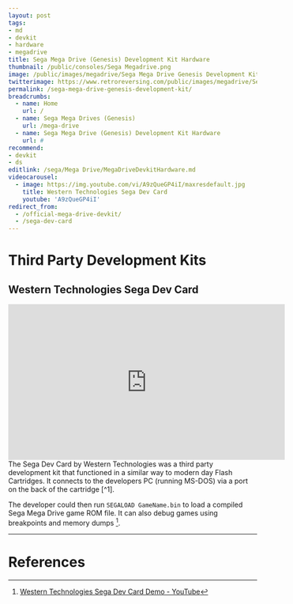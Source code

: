 ```yaml
---
layout: post
tags: 
- md
- devkit
- hardware
- megadrive
title: Sega Mega Drive (Genesis) Development Kit Hardware
thumbnail: /public/consoles/Sega Megadrive.png
image: /public/images/megadrive/Sega Mega Drive Genesis Development Kit Hardware.jpg
twitterimage: https://www.retroreversing.com/public/images/megadrive/Sega Mega Drive Genesis Development Kit Hardware.jpg
permalink: /sega-mega-drive-genesis-development-kit/
breadcrumbs:
  - name: Home
    url: /
  - name: Sega Mega Drives (Genesis)
    url: /mega-drive
  - name: Sega Mega Drive (Genesis) Development Kit Hardware
    url: #
recommend: 
- devkit
- ds
editlink: /sega/Mega Drive/MegaDriveDevkitHardware.md
videocarousel:
  - image: https://img.youtube.com/vi/A9zQueGP4iI/maxresdefault.jpg
    title: Western Technologies Sega Dev Card
    youtube: 'A9zQueGP4iI'
redirect_from:
  - /official-mega-drive-devkit/
  - /sega-dev-card
---
```


# Third Party Development Kits

## Western Technologies Sega Dev Card
<section class="postSection">
    <iframe class="wow slideInLeft postImage" width="560" height="315" src="https://www.youtube.com/embed/A9zQueGP4iI" frameborder="0" allow="accelerometer; autoplay; encrypted-media; gyroscope; picture-in-picture" allowfullscreen></iframe>
<div markdown="1">
The Sega Dev Card by Western Technologies was a third party development kit that functioned in a similar way to modern day Flash Cartridges. It connects to the developers PC (running MS-DOS) via a port on the back of the cartridge [^1].

The developer could then run `SEGALOAD GameName.bin` to load a compiled Sega Mega Drive game ROM file. It can also debug games using breakpoints and memory dumps [^1].

</div>
</section>

---
# References
[^1]: [Western Technologies Sega Dev Card Demo - YouTube](https://www.youtube.com/watch?time_continue=102&v=A9zQueGP4iI&feature=emb_logo)
